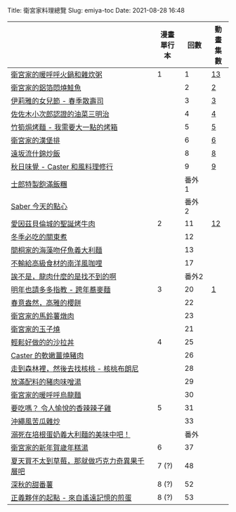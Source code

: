 Title: 衛宮家料理總覽
Slug: emiya-toc
Date: 2021-08-28 16:48

| | 漫畫<br>單行本 | 回數 | 動畫<br>集數 |
| --- | --- | --- | --- |
| [衛宮家的暖呼呼火鍋和雜炊粥]({filename}/posts/cook/2021/5-emyia-s-hotpot-and-zousui.md) | 1 | 1 | [13](https://ani.gamer.com.tw/animeVideo.php?sn=16739) |
| [衛宮家的鋁箔悶燒鮭魚]({filename}/posts/cook/2020/1-emiya-s-salmon.md) |  | 2 | [2](https://ani.gamer.com.tw/animeVideo.php?sn=16728) |
| [伊莉雅的女兒節 - 春季散壽司]({filename}/posts/cook/2021/11-emiya-s-chirashizushi.md) | | 3 | [3](https://ani.gamer.com.tw/animeVideo.php?sn=16729) |
| [佐佐木小次郎認證的油菜三明治]({filename}/posts/cook/2021/18-rapeseed-sandwich.md) | | 4 | [4](https://ani.gamer.com.tw/animeVideo.php?sn=16730) |
| [竹筍焗烤麵 - 我需要大一點的烤箱]({filename}/posts/cook/2021/22-emiya-bambo-pasta-gratin.md) | | 5 | [5](https://ani.gamer.com.tw/animeVideo.php?sn=16731) |
| [衛宮家的漢堡排]({filename}/posts/cook/2020/2-emiya-s-hamburger.md) | | 6 | [6](https://ani.gamer.com.tw/animeVideo.php?sn=16732) |
| [遠坂流什錦炒飯]({filename}/posts/cook/2020/3-tohsaka-fired-rice.md) | | 8 | [8](https://ani.gamer.com.tw/animeVideo.php?sn=16734) |
| [秋日味覺 - Caster 和風料理修行]({filename}/posts/cook/2021/23-caster-s-washoku.md) | | 9 | [9](https://ani.gamer.com.tw/animeVideo.php?sn=16735) |
| [士郎特製飽滿飯糰]({filename}/posts/cook/2022/3-emiya-s-rice-ball.md) | | 番外 1 | |
| [Saber 今天的點心]({filename}/posts/cook/2020/6-saber-s-snack.md) | | 番外 2 | |
| [愛因茲貝倫城的聖誕烤牛肉]({filename}/posts/cook/2020/7-roast-beef-in-einzbern-castle.md) | 2 | 11 | [12](https://ani.gamer.com.tw/animeVideo.php?sn=16738) |
| [冬季必吃的關東煮]({filename}/posts/cook/2021/19-emiya-s-oden.md) | | 12 | |
| [間桐家的海藻吻仔魚義大利麵]({filename}/posts/cook/2020/5-matou-s-seaweed-whitebait-pasta.md) | | 13 | |
| [不輸給高級食材的南洋風咖哩]({filename}/posts/cook/2021/6-emiya-south-eastern-style-curry.md) | | 17 | |
| [誒不是，龍肉什麼的是找不到的啊]({filename}/posts/cook/2021/9-chaldea-fried-steak.md) | | 番外2| |
| [明年也請多多指教 - 跨年蕎麥麵]({filename}/posts/cook/2021/1-new-year-soba-noodles.md) | 3 | 20 | [1](https://ani.gamer.com.tw/animeVideo.php?sn=16727) |
| [春意盎然，高雅的櫻餅]({filename}/posts/cook/2021/13-saegusa-s-sakura-mochi.md) | | 22 | |
| [衛宮家的馬鈴薯燉肉]({filename}/posts/cook/2020/4-emiya-s-potato-stew.md) | | 23 | |
| [衛宮家的玉子燒]({filename}/posts/cook/2021/2-emiya-s-omelet.md) | | 21 | |
| [輕鬆好做的的沙拉丼]({filename}/posts/cook/2021/12-medusa-s-salad-don.md) | 4 | 25 | |
| [Caster 的軟嫩薑燒豬肉]({filename}/posts/cook/2021/3-caster-s-syogayaki.md) | | 26 | |
| [走到森林裡，然後去找核桃 - 核桃布朗尼]({filename}/posts/cook/2021/4-sara-s-walnut-brownie.md) | | 28 | |
| [放滿配料的豬肉味噌湯]({filename}/posts/cook/2021/7-emiya-s-pork-miso-soup.md) | | 29 | |
| [衛宮家的暖呼呼烏龍麵]({filename}/posts/cook/2021/8-emiya-s-warn-udon.md) | | 30 | |
| [要吃嗎？ 令人愉悅的香辣辣子雞]({filename}/posts/cook/2020/8-wanna-eat-yorokobe-spicy-chicken.md) | 5 | 31 | |
| [沖繩風苦瓜雜炒]({filename}/posts/cook/2021/10-okinawa-style-bitter-gourd.md) |  | 33 | |
| [溺死在培根蛋奶義大利麵的美味中吧！]({filename}/posts/cook/2021/21-archer-s-bacon-pasta.md) | | 番外 | |
| [衛宮家的新年賀歲年糕湯]({filename}/posts/cook/2022/1-emiya-s-new-year-rice-cake-soup.md) | 6 | 37 | |
| [夏天買不太到草莓，那就做巧克力奇異果千層吧]({filename}/posts/cook/2021/14-saber-s-mille-crepes.md) | 7 (?) | 48 | |
| [深秋的甜番薯]({filename}/posts/cook/2021/20-mitsuzuri-s-sweet-potato.md) | 8 (?) | 52 | |
| [正義夥伴的起點 - 來自遙遠記憶的煎蛋]({filename}/posts/cook/2022/4-fried-egss-from-memories.md) | 8 (?) | 53 |
